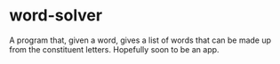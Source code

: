 # word-solver
A program that, given a word, gives a list of words that can be made up from the constituent letters. Hopefully soon to be an app.
